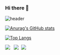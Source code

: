 ### Hi there 👋

<!--
**kaiser6519/kaiser6519** is a ✨ _special_ ✨ repository because its `README.md` (this file) appears on your GitHub profile.

Here are some ideas to get you started:

- 🔭 I’m currently working on ...
- 🌱 I’m currently learning ...
- 👯 I’m looking to collaborate on ...
- 🤔 I’m looking for help with ...
- 💬 Ask me about ...
- 📫 How to reach me: ...
- 😄 Pronouns: ...
- ⚡ Fun fact: ...
-->
![header](https://capsule-render.vercel.app/api?type=waving&height=180&text=Front-End%20개발자%20허성욱&fontAlign=50&fontAlignY=40&color=gradient)

[![Anurag's GitHub stats](https://github-readme-stats.vercel.app/api?username=kaiser6519)](https://github.com/gyeongisung/github-readme-stats)

[![Top Langs](https://github-readme-stats.vercel.app/api/top-langs/?username=kaiser6519)](https://github.com/gyeongisung/github-readme-stats)

<img src="https://img.shields.io/badge/React-61DAFB?style=flat&logo=React&logoColor=white"/> &nbsp;&nbsp;<img src="https://img.shields.io/badge/JavaScript-F7DF1E?style=flat&logo=JavaScript&logoColor=white"/>&nbsp;&nbsp;<img src="https://img.shields.io/badge/HTML-E34F26?style=flat&logo=HTMLt&logoColor=white"/>
